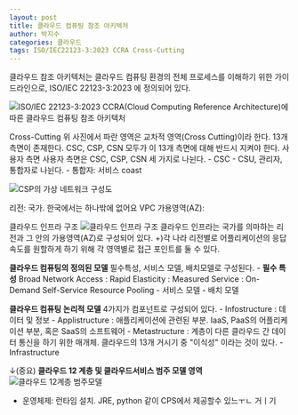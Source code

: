 ```yaml
---
layout: post
title: 클라우드 컴퓨팅 참조 아키텍처
author: 박지수
categories: 클라우드
tags: ISO/IEC22123-3:2023 CCRA Cross-Cutting
---
```


클라우드 참조 아키텍처는 클라우드 컴퓨팅 환경의 전체 프로세스를 이해하기 위한 가이드라인으로, ISO/IEC 22123-3:2023 에 정의되어 있다.

![ISO/IEC 22123-3:2023 CCRA(Cloud Computing Reference Architecture)에 따른 클라우드 컴퓨팅 참조 아키텍처](https://jisoo449.github.io/jisu_sec/assets/images/post/ccra.png)

Cross-Cutting 
	위 사진에서 파란 영역은 교차적 영역(Cross Cutting)이라 한다. 13개 측면이 존재한다. CSC, CSP, CSN 모두가 이 13개 측면에 대해 반드시 지켜야 한다.
사용자 측면
	사용자 측면은 CSC, CSP, CSN 세 가지로 나뉜다.
	- CSC
		- CSU, 관리자, 통합자로 나뉜다.
		- 통합자: 서비스 coast


![CSP의 가상 네트워크 구성도](https://jisoo449.github.io/jisu_sec/assets/images/post/cloud-service-architecture.png)

리전: 국가. 한국에서는 하나밖에 없어요
VPC
가용영역(AZ): 


클라우드 인프라 구조
![클라우드 인프라 구조](https://jisoo449.github.io/jisu_sec/assets/images/post/cloud-infra-architecture.png)
클라우드 인프라는 국가를 의마하는 리전과 그 안의 가용영역(AZ)로 구성되어 있다. 
+)각 나라 리전별로 어플리케이션의 응답속도를 원할하게 하기 위해 각 영역별로 접근 포인트를 둘 수 있다.


**클라우드 컴퓨팅의 정의된 모델**
	필수특성, 서비스 모델, 배치모델로 구성된다.
	- **필수 특성**
		Broad Network Access : 
		Rapid Elasticity : 
		Measured Service : 
		On-Demand Self-Service
		Resource Pooling
	- 서비스 모델
	- 배치 모델

**클라우드 컴퓨팅 논리적 모델**
	4가지가 컴포넌트로 구성되어 있다.
	- Infostructure : 데이터 및 정보
	- Applistructure : 애플리케이션에 관련된 부분. IaaS, PaaS의 어플리케이션 부분, 혹은 SaaS의 소프트웨어
	- Metastructure : 계층이 다른 클라우드 간 데이터 통신을 하기 위한 매개체. 클라우드의 13개 거시기 중 "이식성" 이라는 것이 있다. 
	- Infrastructure 


↓(중요)
**클라우드 12 계층 및 클라우드서비스 범주 모델 영역**
![클라우드 12계층 범주모델](https://jisoo449.github.io/jisu_sec/assets/images/post/클라우드-12계층-범주모델.png)
- 운영체제: 런타임 설치. JRE, python 같이 CPS에서 제공할수 있느ㅜㄴ 거ㅣ기